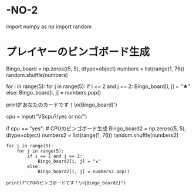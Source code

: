 # -NO-2
import numpy as np
import random

# プレイヤーのビンゴボード生成
Bingo_board = np.zeros((5, 5), dtype=object)
numbers = list(range(1, 76))
random.shuffle(numbers)

for i in range(5):
    for j in range(5):
        if i == 2 and j == 2:
            Bingo_board[i, j] = "★"
        else:
            Bingo_board[i, j] = numbers.pop()

print(f'あなたのカードです！\n{Bingo_board}')

cpu = input("VScpu?/yes or no/")

if cpu == "yes":
    # CPUのビンゴボード生成
    Bingo_board2 = np.zeros((5, 5), dtype=object)
    numbers2 = list(range(1, 76))
    random.shuffle(numbers2)

    for i in range(5):
        for j in range(5):
            if i == 2 and j == 2:
                Bingo_board2[i, j] = "★"
            else:
                Bingo_board2[i, j] = numbers2.pop()

    print(f"CPUのビンゴボードです！\n{Bingo_board2}")